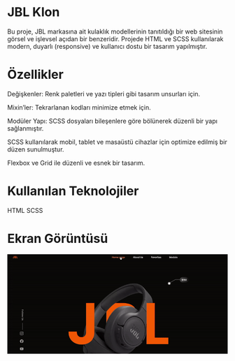 # JBL Klon

Bu proje, JBL markasına ait kulaklık modellerinin tanıtıldığı bir web sitesinin görsel ve işlevsel açıdan bir benzeridir. Projede HTML ve SCSS kullanılarak modern, duyarlı (responsive) ve kullanıcı dostu bir tasarım yapılmıştır.

# Özellikler

Değişkenler: Renk paletleri ve yazı tipleri gibi tasarım unsurları için.

Mixin’ler: Tekrarlanan kodları minimize etmek için.

Modüler Yapı: SCSS dosyaları bileşenlere göre bölünerek düzenli bir yapı sağlanmıştır.

SCSS kullanılarak mobil, tablet ve masaüstü cihazlar için optimize edilmiş bir düzen sunulmuştur.

Flexbox ve Grid ile düzenli ve esnek bir tasarım.

# Kullanılan Teknolojiler

HTML
SCSS

# Ekran Görüntüsü

![](ekran.gif)
